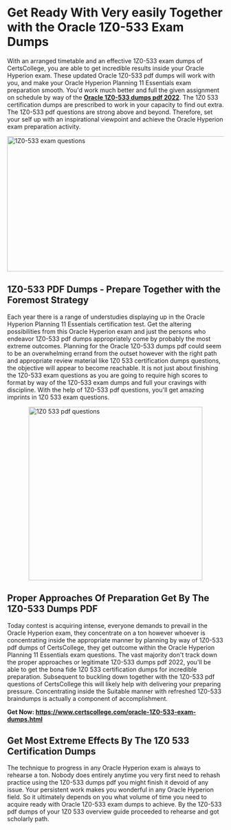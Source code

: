 <h1><strong>Get Ready With Very easily Together with the Oracle 1Z0-533 Exam Dumps&nbsp;</strong></h1>
<p><span style="font-weight: 400;">With an arranged timetable and an effective  1Z0-533 exam dumps of CertsCollege, you are able to get incredible results inside your Oracle Hyperion exam. These updated Oracle 1Z0-533 pdf dumps will work with you, and make your Oracle Hyperion Planning 11 Essentials exam preparation smooth. You'd work much better and full the given assignment on schedule by way of the <strong><a href="https://www.certscollege.com/oracle-1Z0-533-exam-dumps.html">Oracle 1Z0-533 dumps pdf 2022</a></strong>. The 1Z0 533 certification dumps are prescribed to work in your capacity to find out extra. The  1Z0-533 pdf questions are strong above and beyond. Therefore, set your self up with an inspirational viewpoint and achieve the Oracle Hyperion exam preparation activity.&nbsp;</span></p>
<p><span style="font-weight: 400;"><img style="display: block; margin-left: auto; margin-right: auto;" src="https://i.ibb.co/CPDK3ps/Yellow-and-Blue-Initiative-Blog-Banner.png" alt="1Z0-533 exam questions" width="559" height="315" /></span></p>
<h2><strong>1Z0-533 PDF Dumps - Prepare Together with the Foremost Strategy</strong></h2>
<p><span style="font-weight: 400;">Each year there is a range of understudies displaying up in the Oracle Hyperion Planning 11 Essentials certification test. Get the altering possibilities from this Oracle Hyperion exam and just the persons who endeavor 1Z0-533 pdf dumps appropriately come by probably the most extreme outcomes. Planning for the Oracle 1Z0-533 dumps pdf could seem to be an overwhelming errand from the outset however with the right path and appropriate review material like 1Z0 533 certification dumps questions, the objective will appear to become reachable. It is not just about finishing the 1Z0-533 exam questions as you are going to require high scores to format by way of the 1Z0-533 exam dumps and full your cravings with discipline. With the help of 1Z0-533 pdf questions, you'll get amazing imprints in 1Z0 533 exam questions.</span></p>
<p><span style="font-weight: 400;"><a href="https://tinyurl.com/yalorprq"><img style="display: block; margin-left: auto; margin-right: auto;" src="https://i.ibb.co/9tMrhdY/Teacher-Appreciation-Invitation.png" alt="1Z0 533 pdf questions " width="404" height="404" /></a></span></p>
<h2><strong>Proper Approaches Of Preparation Get By The 1Z0-533 Dumps PDF</strong></h2>
<p><span style="font-weight: 400;">Today contest is acquiring intense, everyone demands to prevail in the Oracle Hyperion exam, they concentrate on a ton however whoever is concentrating inside the appropriate manner by planning by way of 1Z0-533 pdf dumps of CertsCollege, they get outcome within the Oracle Hyperion Planning 11 Essentials exam questions. The vast majority don't track down the proper approaches or legitimate 1Z0-533 dumps pdf 2022, you'll be able to get the bona fide 1Z0 533 certification dumps for incredible preparation. Subsequent to buckling down together with the  1Z0-533 pdf questions of CertsCollege this will likely help with delivering your preparing pressure. Concentrating inside the Suitable manner with refreshed 1Z0-533 braindumps is actually a component of accomplishment.</span></p>
<p><span style="font-weight: 400;"><strong>Get Now: <a href="https://www.certscollege.com/oracle-1Z0-533-exam-dumps.html">https://www.certscollege.com/oracle-1Z0-533-exam-dumps.html</a></strong></span></p>
<h2><strong>Get Most Extreme Effects By The 1Z0 533 Certification Dumps</strong></h2>
<p><span style="font-weight: 400;">The technique to progress in any Oracle Hyperion exam is always to rehearse a ton. Nobody does entirely anytime you very first need to rehash practice using the 1Z0-533 dumps pdf you might finish it devoid of any issue. Your persistent work makes you wonderful in any Oracle Hyperion field. So it ultimately depends on you what volume of time you need to acquire ready with Oracle 1Z0-533 exam dumps to achieve. By the 1Z0-533 pdf dumps of your 1Z0 533 overview guide proceeded to rehearse and got scholarly path.</span></p>
